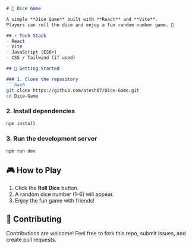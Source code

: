 ````markdown
# 🎲 Dice Game

A simple **Dice Game** built with **React** and **Vite**.  
Players can roll the dice and enjoy a fun random number game. 🚀

## ⚡ Tech Stack
- React
- Vite
- JavaScript (ES6+)
- CSS / Tailwind (if used)

## 🚀 Getting Started

### 1. Clone the repository
```bash
git clone https://github.com/atesh07/Dice-Game.git
cd Dice-Game
````

### 2. Install dependencies

```bash
npm install
```

### 3. Run the development server

```bash
npm run dev
```
## 🎮 How to Play

1. Click the **Roll Dice** button.
2. A random dice number (1–6) will appear.
3. Enjoy the fun game with friends!

## 🤝 Contributing

Contributions are welcome!
Feel free to fork this repo, submit issues, and create pull requests.
